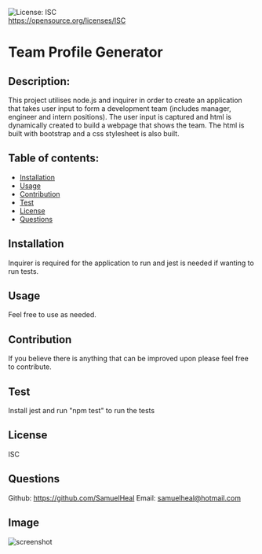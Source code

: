 ![License: ISC](https://img.shields.io/badge/License-ISC-blue.svg)<br />https://opensource.org/licenses/ISC
  
  # Team Profile Generator
  
  ## Description:
  This project utilises node.js and inquirer in order to create an application that takes user input to form a development team (includes manager, engineer and intern positions). The user input is captured and html is dynamically created to build a webpage that shows the team. The html is built with bootstrap and a css stylesheet is also built. 
  
  ## Table of contents:
  - [Installation](#installation)
  - [Usage](#usage)
  - [Contribution](#contribution)
  - [Test](#test)
  - [License](#license)
  - [Questions](#questions)

  ## Installation
  Inquirer is required for the application to run and jest is needed if wanting to run tests. 

  ## Usage
  Feel free to use as needed.

  ## Contribution
  If you believe there is anything that can be improved upon please feel free to contribute.

  ## Test
  Install jest and run "npm test" to run the tests

  ## License
  ISC

  ## Questions
  Github: https://github.com/SamuelHeal
  Email: samuelheal@hotmail.com

  ## Image
  ![screenshot](./Images/readmePhoto)
  
